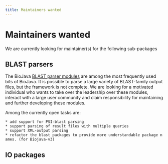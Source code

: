 ```yaml
---
title: Maintainers wanted
---
```


Maintainers wanted
==================

We are currently looking for maintainer(s) for the following
sub-packages

BLAST parsers
-------------

The BioJava [BLAST parser
modules](BioJava:CookBook:Blast:Parser "wikilink") are among the most
frequently used bits of BioJava. It is possible to parse a large variety
of BLAST-family output files, but the framework is not complete. We are
looking for a motivated individual who wants to take over the leadership
over these modules, interact with a large user community and claim
responsibility for maintaining and further developing these modules.

Among the currently open tasks are:

`* add support for PSI-blast parsing`  
`* support parsing of result files with multiple queries`  
`* support XML-output parsing`  
`* refactor the blast packages to provide more understandable package names. (for Biojava-v3)`

IO packages
-----------

